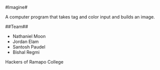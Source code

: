 #Imagine#

A computer program that takes tag and color input and builds an image.  

##Team##

- Nathaniel Moon
- Jordan Elam
- Santosh Paudel
- Bishal Regmi

Hackers of Ramapo College